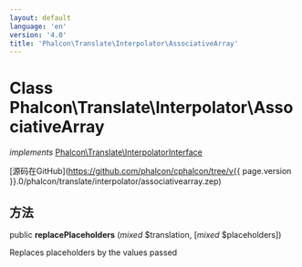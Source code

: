 ```yaml
---
layout: default
language: 'en'
version: '4.0'
title: 'Phalcon\Translate\Interpolator\AssociativeArray'
---
```


# Class **Phalcon\Translate\Interpolator\AssociativeArray**

*implements* [Phalcon\Translate\InterpolatorInterface](Phalcon_Translate_InterpolatorInterface)

[源码在GitHub](https://github.com/phalcon/cphalcon/tree/v{{ page.version }}.0/phalcon/translate/interpolator/associativearray.zep)

## 方法

public **replacePlaceholders** (*mixed* $translation, [*mixed* $placeholders])

Replaces placeholders by the values passed